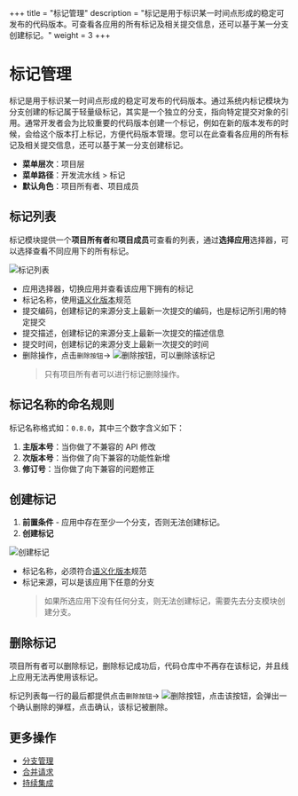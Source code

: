 +++
title = "标记管理"
description = "标记是用于标识某一时间点形成的稳定可发布的代码版本。可查看各应用的所有标记及相关提交信息，还可以基于某一分支创建标记。"
weight = 3
+++

# 标记管理

标记是用于标识某一时间点形成的稳定可发布的代码版本。通过系统内标记模块为分支创建的标记属于轻量级标记，其实是一个独立的分支，指向特定提交对象的引用。通常开发者会为比较重要的代码版本创建一个标记，例如在新的版本发布的时候，会给这个版本打上标记，方便代码版本管理。您可以在此查看各应用的所有标记及相关提交信息，还可以基于某一分支创建标记。

- **菜单层次**：项目层
- **菜单路径**：开发流水线 > 标记
- **默认角色**：项目所有者、项目成员

## 标记列表

标记模块提供一个**项目所有者**和**项目成员**可查看的列表，通过**选择应用**选择器，可以选择查看不同应用下的所有标记。

![标记列表](/docs/user-guide/development-pipeline/image/tag-list.jpg)

- 应用选择器，切换应用并查看该应用下拥有的标记
- 标记名称，使用[语义化版本](https://semver.org/lang/zh-CN/)规范
- 提交编码，创建标记的来源分支上最新一次提交的编码，也是标记所引用的特定提交
- 提交描述，创建标记的来源分支上最新一次提交的描述信息
- 提交时间，创建标记的来源分支上最新一次提交的时间
- 删除操作，点击`删除按钮`→ ![删除按钮](/docs/user-guide/development-pipeline/image/del_net_button.png)，可以删除该标记
  <blockquote class="note">
    只有项目所有者可以进行标记删除操作。
  </blockquote>

## 标记名称的命名规则
标记名称格式如：`0.8.0`，其中三个数字含义如下：

1. **主版本号**：当你做了不兼容的 API 修改
2. **次版本号**：当你做了向下兼容的功能性新增
3. **修订号**：当你做了向下兼容的问题修正

## 创建标记

1. **前置条件** - 应用中存在至少一个分支，否则无法创建标记。
2. **创建标记**

  ![创建标记](/docs/user-guide/development-pipeline/image/create-tag.png)

- 标记名称，必须符合[语义化版本](https://semver.org/lang/zh-CN/)规范
- 标记来源，可以是该应用下任意的分支
  <blockquote class="warning">
    如果所选应用下没有任何分支，则无法创建标记，需要先去分支模块创建分支。
  </blockquote>

## 删除标记

项目所有者可以删除标记，删除标记成功后，代码仓库中不再存在该标记，并且线上应用无法再使用该标记。

标记列表每一行的最后都提供点击`删除按钮`→ ![删除按钮](/docs/user-guide/development-pipeline/image/del_net_button.png)，点击该按钮，会弹出一个确认删除的弹框，点击确认，该标记被删除。

## 更多操作
- [分支管理](../branch)
- [合并请求](../merge-request)
- [持续集成](../continuous-integration)